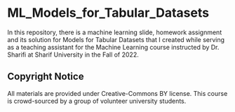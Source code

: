 # ML_Models_for_Tabular_Datasets
In this repository, there is a machine learning slide, homework assignment and its solution for Models for Tabular Datasets that I created while serving as a teaching assistant for the Machine Learning course instructed by Dr. Sharifi at Sharif University in the Fall of 2022.

## Copyright Notice
All materials are provided under Creative-Commons BY license. 
This course is crowd-sourced by a group of volunteer university students.
